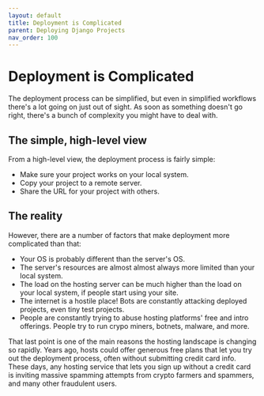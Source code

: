 ```yaml
---
layout: default
title: Deployment is Complicated
parent: Deploying Django Projects
nav_order: 100
---
```


# Deployment is Complicated

The deployment process can be simplified, but even in simplified workflows there's a lot going on just out of sight. As soon as something doesn't go right, there's a bunch of complexity you might have to deal with.

## The simple, high-level view

From a high-level view, the deployment process is fairly simple:
- Make sure your project works on your local system.
- Copy your project to a remote server.
- Share the URL for your project with others.

## The reality

However, there are a number of factors that make deployment more complicated than that:

- Your OS is probably different than the server's OS.
- The server's resources are almost almost always more limited than your local system.
- The load on the hosting server can be much higher than the load on your local system, if people start using your site.
- The internet is a hostile place! Bots are constantly attacking deployed projects, even tiny test projects.
- People are constantly trying to abuse hosting platforms' free and intro offerings. People try to run crypo miners, botnets, malware, and more.

That last point is one of the main reasons the hosting landscape is changing so rapidly. Years ago, hosts could offer generous free plans that let you try out the deployment process, often without submitting credit card info. These days, any hosting service that lets you sign up without a credit card is inviting massive spamming attempts from crypto farmers and spammers, and many other fraudulent users.